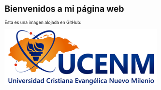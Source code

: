 <!DOCTYPE html>
<html lang="es">
<head>
    <meta charset="UTF-8">
    <meta name="viewport" content="width=device-width, initial-scale=1.0">
    <title>Mi página con imagen</title>
</head>
<body>
    <h1>Bienvenidos a mi página web</h1>
    <p>Esta es una imagen alojada en GitHub:</p>
    <img src="https://github.com/elisaromero26/pruebahtml/blob/main/cropped-Logo-Ucenm-Oficial.png?raw=true" alt="Descripción de la imagen">

</body>
</html>

